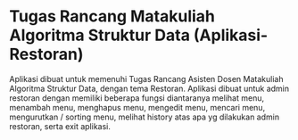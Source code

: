 # Tugas Rancang Matakuliah Algoritma Struktur Data (Aplikasi-Restoran)

Aplikasi dibuat untuk memenuhi Tugas Rancang Asisten Dosen Matakuliah Algoritma Struktur Data, dengan tema Restoran. Aplikasi dibuat untuk admin restoran dengan 
memiliki beberapa fungsi diantaranya melihat menu, menambah menu, menghapus menu, mengedit menu, mencari menu, mengurutkan / sorting menu, melihat history atas 
apa yg dilakukan admin restoran, serta exit aplikasi.
